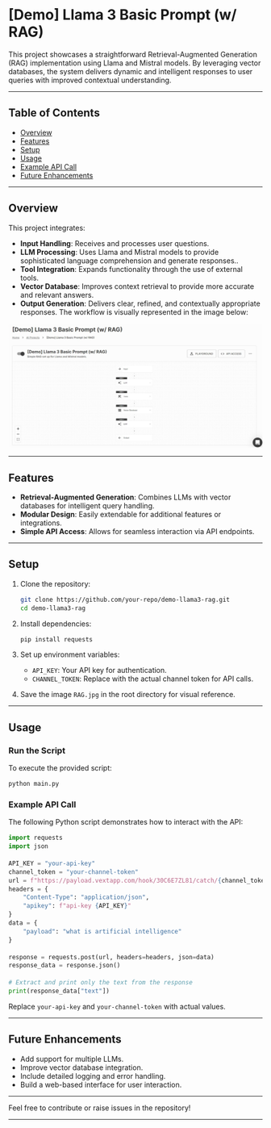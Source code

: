 

# [Demo] Llama 3 Basic Prompt (w/ RAG)

This project showcases a straightforward Retrieval-Augmented Generation (RAG) implementation using Llama and Mistral models. By leveraging vector databases, the system delivers dynamic and intelligent responses to user queries with improved contextual understanding.

---

## Table of Contents

- [Overview](#overview)
- [Features](#features)
- [Setup](#setup)
- [Usage](#usage)
- [Example API Call](#example-api-call)
- [Future Enhancements](#future-enhancements)

---

## Overview

This project integrates:
- **Input Handling**: Receives and processes user questions.
- **LLM Processing**: Uses Llama and Mistral models to provide sophisticated language comprehension and generate responses..
- **Tool Integration**: Expands functionality through the use of external tools.
- **Vector Database**: Improves context retrieval to provide more accurate and relevant answers.
- **Output Generation**: Delivers clear, refined, and contextually appropriate responses.
The workflow is visually represented in the image below:

![RAG Workflow](RAG.jpg)

---

## Features

- **Retrieval-Augmented Generation**: Combines LLMs with vector databases for intelligent query handling.
- **Modular Design**: Easily extendable for additional features or integrations.
- **Simple API Access**: Allows for seamless interaction via API endpoints.

---

## Setup

1. Clone the repository:
   ```bash
   git clone https://github.com/your-repo/demo-llama3-rag.git
   cd demo-llama3-rag
   ```

2. Install dependencies:
   ```bash
   pip install requests
   ```

3. Set up environment variables:
   - `API_KEY`: Your API key for authentication.
   - `CHANNEL_TOKEN`: Replace with the actual channel token for API calls.

4. Save the image `RAG.jpg` in the root directory for visual reference.

---

## Usage

### Run the Script
To execute the provided script:
```bash
python main.py
```

### Example API Call
The following Python script demonstrates how to interact with the API:

```python
import requests
import json

API_KEY = "your-api-key"
channel_token = "your-channel-token"
url = f"https://payload.vextapp.com/hook/30C6E7ZL81/catch/{channel_token}"
headers = {
    "Content-Type": "application/json",
    "apikey": f"api-key {API_KEY}"
}
data = {
    "payload": "what is artificial intelligence"
}

response = requests.post(url, headers=headers, json=data)
response_data = response.json()

# Extract and print only the text from the response
print(response_data["text"])
```

Replace `your-api-key` and `your-channel-token` with actual values.

---

## Future Enhancements

- Add support for multiple LLMs.
- Improve vector database integration.
- Include detailed logging and error handling.
- Build a web-based interface for user interaction.

---

Feel free to contribute or raise issues in the repository!

---
